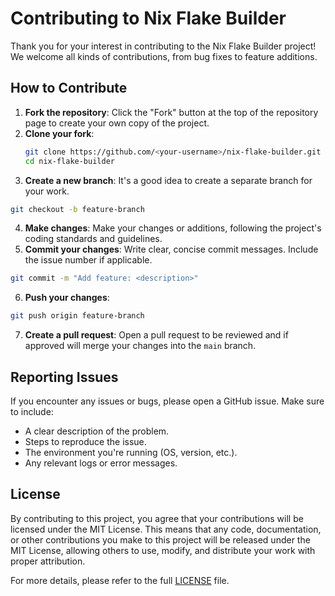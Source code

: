 # Contributing to Nix Flake Builder

Thank you for your interest in contributing to the Nix Flake Builder project! We welcome all kinds of contributions, from bug fixes to feature additions.

## How to Contribute

1. **Fork the repository**: Click the "Fork" button at the top of the repository page to create your own copy of the project.
2. **Clone your fork**: 
   ```bash
   git clone https://github.com/<your-username>/nix-flake-builder.git
   cd nix-flake-builder
3. **Create a new branch**: It's a good idea to create a separate branch for your work.

```bash
git checkout -b feature-branch
```
4. **Make changes**: Make your changes or additions, following the project's coding standards and guidelines.
5. **Commit your changes**: Write clear, concise commit messages. Include the issue number if applicable.
```bash
git commit -m "Add feature: <description>"
```
6. **Push your changes**:
```bash
git push origin feature-branch
```
7. **Create a pull request**: Open a pull request to be reviewed and if approved will merge your changes into the `main` branch.

## Reporting Issues

If you encounter any issues or bugs, please open a GitHub issue. Make sure to include:

- A clear description of the problem.
- Steps to reproduce the issue.
- The environment you're running (OS, version, etc.).
- Any relevant logs or error messages.

## License

By contributing to this project, you agree that your contributions will be licensed under the MIT License. This means that any code, documentation, or other contributions you make to this project will be released under the MIT License, allowing others to use, modify, and distribute your work with proper attribution.

For more details, please refer to the full [LICENSE](LICENSE) file.